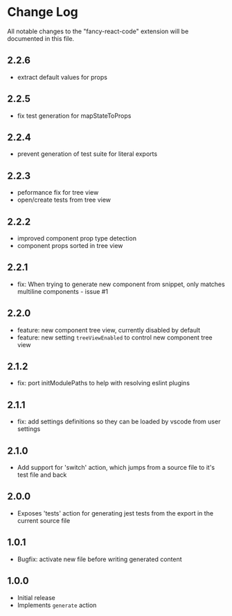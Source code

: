 # Change Log
All notable changes to the "fancy-react-code" extension will be documented in this file.

## 2.2.6
- extract default values for props
## 2.2.5
- fix test generation for mapStateToProps
## 2.2.4
- prevent generation of test suite for literal exports
## 2.2.3
- peformance fix for tree view
- open/create tests from tree view
## 2.2.2
- improved component prop type detection
- component props sorted in tree view
## 2.2.1
- fix: When trying to generate new component from snippet, only matches multiline components - issue #1
## 2.2.0
- feature: new component tree view, currently disabled by default
- feature: new setting `treeViewEnabled` to control new component tree view
## 2.1.2
- fix: port initModulePaths to help with resolving eslint plugins
## 2.1.1
- fix: add settings definitions so they can be loaded by vscode from user settings
## 2.1.0
- Add support for 'switch' action, which jumps from a source file to it's test file and back
## 2.0.0
- Exposes 'tests' action for generating jest tests from the export in the current source file
## 1.0.1
- Bugfix: activate new file before writing generated content
## 1.0.0
- Initial release
- Implements `generate` action
